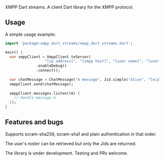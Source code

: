 XMPP Dart streams. A client Dart library for the XMPP protocol.

## Usage

A simple usage example:

```dart
import 'package:xmpp_dart_streams/xmpp_dart_streams.dart';

main() {
  var xmppClient = XmppClient.toServer(
                  "[ip address]", "[xmpp host]", "[user name]", "[user password]")
              .enableDebug()
              .connect();
  
  var chatMessage = ChatMessage("A message", Jid.simple("alice", "localhost")); // Send to alice@localhost
  xmppClient.send(chatMessage);
  
  xmppClient.messages.listen((m) {
    // Handle message m          
  });
}
```

## Features and bugs

Supports scram-sha256, scram-sha1 and plain authentication in that order.

The user's roster can be retrieved but only the Jids are returned.

The library is under development. Testing and PRs welcome.
